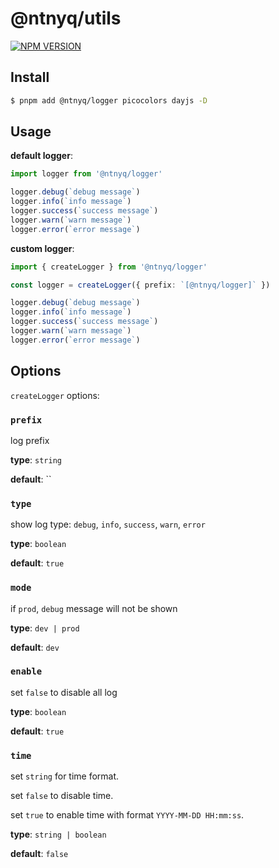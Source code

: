 # @ntnyq/utils

[![NPM VERSION](https://img.shields.io/npm/v/@ntnyq/logger.svg)](https://www.npmjs.com/package/@ntnyq/logger)

## Install

```bash
$ pnpm add @ntnyq/logger picocolors dayjs -D
```

## Usage

**default logger**:

```ts
import logger from '@ntnyq/logger'

logger.debug(`debug message`)
logger.info(`info message`)
logger.success(`success message`)
logger.warn(`warn message`)
logger.error(`error message`)
```

**custom logger**:

```ts
import { createLogger } from '@ntnyq/logger'

const logger = createLogger({ prefix: `[@ntnyq/logger]` })

logger.debug(`debug message`)
logger.info(`info message`)
logger.success(`success message`)
logger.warn(`warn message`)
logger.error(`error message`)
```

## Options

`createLogger` options:

### `prefix`

log prefix

**type**: `string`

**default**: ``

### `type`

show log type: `debug`, `info`, `success`, `warn`, `error`

**type**: `boolean`

**default**: `true`

### `mode`

if `prod`, `debug` message will not be shown

**type**: `dev | prod`

**default**: `dev`

### `enable`

set `false` to disable all log

**type**: `boolean`

**default**: `true`

### `time`

set `string` for time format.

set `false` to disable time.

set `true` to enable time with format `YYYY-MM-DD HH:mm:ss`.

**type**: `string | boolean`

**default**: `false`
